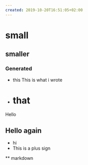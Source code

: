 ```yaml
---
created: 2019-10-20T16:51:05+02:00
---
```


#   small
##  smaller
### Generated
* this
This is what i wrote
* # that
Hello
## Hello again
+ hi
+ This is a plus sign

** markdown